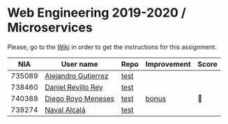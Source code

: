 # Web Engineering 2019-2020 / Microservices
Please, go to the [Wiki](https://github.com/UNIZAR-30246-WebEngineering/lab6-microservices/wiki) in order to get the instructions for this assignment.

| NIA    | User name | Repo | Improvement | Score
|--------|-----------|------|-------------|--------
| 735089 | [Alejandro Gutierrez](https://github.com/AlexGuti14) |[test](https://github.com/AlexGuti14/lab6-microservices/tree/test) | |
| 738460 | [Daniel Revillo Rey](https://github.com/DaniRevillo) |[test](https://github.com/DaniRevillo/lab6-microservices/tree/test) | |
| 740388 | [Diego Royo Meneses](https://github.com/diegoroyo) |[test](https://github.com/diegoroyo/lab6-microservices/tree/test) |[bonus](https://github.com/diegoroyo/lab6-microservices/tree/bonus) | :gift:
| 739274 | [Naval Alcalá](https://github.com/aeri) |[test](https://github.com/aeri/lab6-microservices/tree/test) | |
